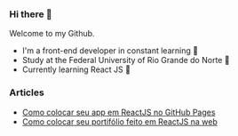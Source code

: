 ### Hi there 👋

Welcome to my Github.

- I'm a front-end developer in constant learning 🌱
- Study at the Federal University of Rio Grande do Norte 🏫
- Currently learning React JS 🍃

### Articles

- [Como colocar seu app em ReactJS no GitHub Pages](https://medium.com/@Axel7/como-colocar-seu-app-em-reactjs-no-github-pages-b1cd94f1230)
- [Como colocar seu portifólio feito em ReactJS na web](https://medium.com/@Axel7/como-colocar-seu-portif%C3%B3lio-feito-em-reactjs-na-web-1f17ed5451e5)

<!--
**axelrammon/axelrammon** is a ✨ _special_ ✨ repository because its `README.md` (this file) appears on your GitHub profile.

Here are some ideas to get you started:

- 🔭 I’m currently working on ...
- 🌱 I’m currently learning ...
- 👯 I’m looking to collaborate on ...
- 🤔 I’m looking for help with ...
- 💬 Ask me about ...
- 📫 How to reach me: ...
- 😄 Pronouns: ...
- ⚡ Fun fact: ...
-->
